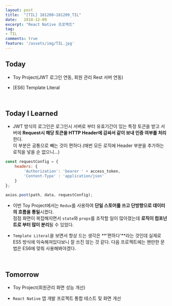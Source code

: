 ```yaml
---
layout: post
title:  "[TIL] 181208~181209_TIL"
date:   2018-12-09
excerpt: "React Native 프로젝트"
tag:
- TIL
comments: true
feature: '/assets/img/TIL.jpg'
---
```


## Today 

- Toy Project(JWT 로그인 연동, 회원 관리 Rest 서버 연동)

- [ES6] Template Literal

<br/>

## Today I Learned

- JWT 방식의 로그인은 로그인시 서버로 부터 유효기간이 있는 특정 토큰을 받고 서버에 **Request시 해당 토큰을 HTTP Header에 감싸서 같이 보내 인증 여부를 처리**한다.<br/>
이 부분은 공통으로 빼는 것이 편하다.(매번 모든 로직에 Header 부분을 추가하는 로직을 넣을 순 없으니...)

```js
const requestConfig = {
    headers: {
        'Authorization': 'bearer ' + access_token,
        'Content-Type' : 'application/json'
    }
};

axios.post(path, data, requestConfig);
```

- 이번 Toy Project에서는 `Redux`를 사용하여 **단일 스토어를 쓰고 단방향으로 데이터의 흐름을 통일**시켰다. <br/>
점점 화면이 복잡해지면서 `state`와 `props`를 조작할 일이 많아졌는데 **로직이 컴포넌트로 부터 많이 분리**될 수 있었다.

- `Template Literal`을 보면서 항상 드는 생각은 **'편하다'**라는 것인데 실제로 ES5 방식에 익숙해져있다보니 잘 쓰진 않는 것 같다. 다음 프로젝트에는 왠만한 문법은 ES6에 맞춰 사용해봐야겠다.

<br/>

## Tomorrow

- Toy Project(회원관리 화면 성능 개선)

- `React Native` 앱 개발 프로젝트 통합 테스트 및 화면 개선